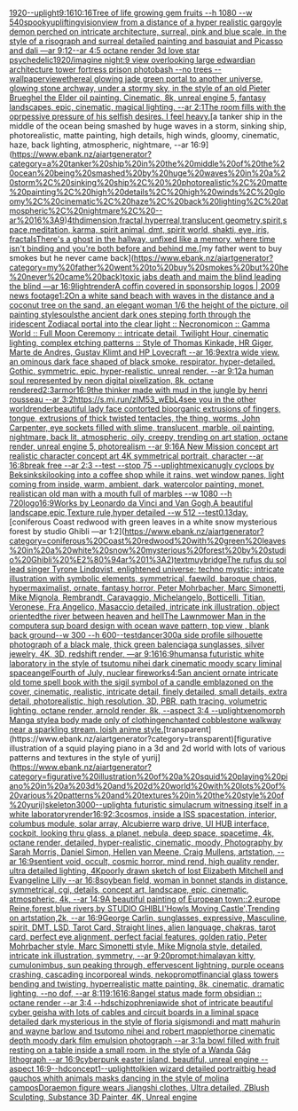 [1920](https://www.ebank.nz/aiartgenerator?category=1920)[--uplight](https://www.ebank.nz/aiartgenerator?category=--uplight)[9:16](https://www.ebank.nz/aiartgenerator?category=9%3A16)[10:16](https://www.ebank.nz/aiartgenerator?category=10%3A16)[Tree of life growing gem fruits --h 1080 --w 540](https://www.ebank.nz/aiartgenerator?category=Tree%20of%20life%20growing%20gem%20fruits%20--h%201080%20--w%20540)[spooky](https://www.ebank.nz/aiartgenerator?category=spooky)[uplifting](https://www.ebank.nz/aiartgenerator?category=uplifting)[vision](https://www.ebank.nz/aiartgenerator?category=vision)[view from a distance of a hyper realistic gargoyle demon perched on intricate architecture, surreal, pink and blue scale, in the style of a risograph and surreal detailed painting and basquiat and Picasso and dali —ar 9:12](https://www.ebank.nz/aiartgenerator?category=view%20from%20a%20distance%20of%20a%20hyper%20realistic%20gargoyle%20demon%20perched%20on%20intricate%20architecture%2C%20surreal%2C%20pink%20and%20blue%20scale%2C%20in%20the%20style%20of%20a%20risograph%20and%20surreal%20detailed%20painting%20and%20basquiat%20and%20Picasso%20and%20dali%20%E2%80%94ar%209%3A12)[--ar 4:5 octane render 3d love star psychedelic](https://www.ebank.nz/aiartgenerator?category=--ar%204%3A5%20octane%20render%203d%20love%20star%20psychedelic)[1920](https://www.ebank.nz/aiartgenerator?category=1920)[/imagine night:9 view overlooking large edwardian architecture tower fortress prison photobash --no trees --wallpaper](https://www.ebank.nz/aiartgenerator?category=/imagine%20night%3A9%20view%20overlooking%20large%20edwardian%20architecture%20tower%20fortress%20prison%20photobash%20--no%20trees%20--wallpaper)[view](https://www.ebank.nz/aiartgenerator?category=view)[ethereal glowing jade green portal to another universe, glowing stone archway, under a stormy sky, in the style of an old Pieter Brueghel the Elder oil painting. Cinematic, 8k, unreal engine 5, fantasy landscapes, epic, cinematic, magical lighting. --ar 2:1](https://www.ebank.nz/aiartgenerator?category=ethereal%20glowing%20jade%20green%20portal%20to%20another%20universe%2C%20glowing%20stone%20archway%2C%20under%20a%20stormy%20sky%2C%20in%20the%20style%20of%20an%20old%20Pieter%20Brueghel%20the%20Elder%20oil%20painting.%20Cinematic%2C%208k%2C%20unreal%20engine%205%2C%20fantasy%20landscapes%2C%20epic%2C%20cinematic%2C%20magical%20lighting.%20--ar%202%3A1)[The room fills with the oprpessive pressure of his selfish desires. I feel heavy.](https://www.ebank.nz/aiartgenerator?category=The%20room%20fills%20with%20the%20oprpessive%20pressure%20of%20his%20selfish%20desires.%20I%20feel%20heavy.)[a tanker ship in the middle of the ocean being smashed by huge waves in a storm, sinking ship,  photorealistic, matte painting, high details, high winds, gloomy, cinematic, haze, back lighting, atmospheric, nightmare, --ar 16:9](https://www.ebank.nz/aiartgenerator?category=a%20tanker%20ship%20in%20the%20middle%20of%20the%20ocean%20being%20smashed%20by%20huge%20waves%20in%20a%20storm%2C%20sinking%20ship%2C%20%20photorealistic%2C%20matte%20painting%2C%20high%20details%2C%20high%20winds%2C%20gloomy%2C%20cinematic%2C%20haze%2C%20back%20lighting%2C%20atmospheric%2C%20nightmare%2C%20--ar%2016%3A9)[4thdimension,fractal,hyperreal,translucent,geometry,spirit,space,meditation, karma, spirit animal, dmt, spirit world, shakti, eye, iris, fractals](https://www.ebank.nz/aiartgenerator?category=4thdimension%2Cfractal%2Chyperreal%2Ctranslucent%2Cgeometry%2Cspirit%2Cspace%2Cmeditation%2C%20karma%2C%20spirit%20animal%2C%20dmt%2C%20spirit%20world%2C%20shakti%2C%20eye%2C%20iris%2C%20fractals)[There's a ghost in the hallway, unfixed like a memory, where time isn't binding and you're both before and behind me.](https://www.ebank.nz/aiartgenerator?category=There%27s%20a%20ghost%20in%20the%20hallway%2C%20unfixed%20like%20a%20memory%2C%20where%20time%20isn%27t%20binding%20and%20you%27re%20both%20before%20and%20behind%20me.)[my father went to buy smokes but he never came back](https://www.ebank.nz/aiartgenerator?category=my%20father%20went%20to%20buy%20smokes%20but%20he%20never%20came%20back)[toxic jabs death and maim the blind leading the blind —ar 16:9](https://www.ebank.nz/aiartgenerator?category=toxic%20jabs%20death%20and%20maim%20the%20blind%20leading%20the%20blind%20%E2%80%94ar%2016%3A9)[light](https://www.ebank.nz/aiartgenerator?category=light)[render](https://www.ebank.nz/aiartgenerator?category=render)[A coffin covered in sponsorship logos | 2009 news footage](https://www.ebank.nz/aiartgenerator?category=A%20coffin%20covered%20in%20sponsorship%20logos%20%7C%202009%20news%20footage)[1:2](https://www.ebank.nz/aiartgenerator?category=1%3A2)[On a white sand beach with waves in the distance and a coconut tree on the sand, an elegant woman 1/6 the height of the picture, oil painting style](https://www.ebank.nz/aiartgenerator?category=On%20a%20white%20sand%20beach%20with%20waves%20in%20the%20distance%20and%20a%20coconut%20tree%20on%20the%20sand%2C%20an%20elegant%20woman%201/6%20the%20height%20of%20the%20picture%2C%20oil%20painting%20style)[souls](https://www.ebank.nz/aiartgenerator?category=souls)[the ancient dark ones steping forth through the iridescent Zodiacal portal into the clear light :: Necronomicon :: Gamma World :: Full Moon Ceremony :: intricate detail, Twilight Hour,  cinematic lighting, complex etching patterns :: Style of Thomas Kinkade, HR Giger, Marte de Andres, Gustav Klimt and HP Lovecraft  --ar 16:9](https://www.ebank.nz/aiartgenerator?category=the%20ancient%20dark%20ones%20steping%20forth%20through%20the%20iridescent%20Zodiacal%20portal%20into%20the%20clear%20light%20%3A%3A%20Necronomicon%20%3A%3A%20Gamma%20World%20%3A%3A%20Full%20Moon%20Ceremony%20%3A%3A%20intricate%20detail%2C%20Twilight%20Hour%2C%20%20cinematic%20lighting%2C%20complex%20etching%20patterns%20%3A%3A%20Style%20of%20Thomas%20Kinkade%2C%20HR%20Giger%2C%20Marte%20de%20Andres%2C%20Gustav%20Klimt%20and%20HP%20Lovecraft%20%20--ar%2016%3A9)[extra wide view. an ominous dark face shaped of black smoke. respirator. hyper-detailed. Gothic. symmetric. epic. hyper-realistic.  unreal render. --ar 9:12](https://www.ebank.nz/aiartgenerator?category=extra%20wide%20view.%20an%20ominous%20dark%20face%20shaped%20of%20black%20smoke.%20respirator.%20hyper-detailed.%20Gothic.%20symmetric.%20epic.%20hyper-realistic.%20%20unreal%20render.%20--ar%209%3A12)[a human soul represented by neon digital pixelization, 8k, octane rendered](https://www.ebank.nz/aiartgenerator?category=a%20human%20soul%20represented%20by%20neon%20digital%20pixelization%2C%208k%2C%20octane%20rendered)[2:3](https://www.ebank.nz/aiartgenerator?category=2%3A3)[armor](https://www.ebank.nz/aiartgenerator?category=armor)[16:9](https://www.ebank.nz/aiartgenerator?category=16%3A9)[the thinker made with mud in the jungle by henri rousseau --ar 3:2](https://www.ebank.nz/aiartgenerator?category=the%20thinker%20made%20with%20mud%20in%20the%20jungle%20by%20henri%20rousseau%20--ar%203%3A2)[<https://s.mj.run/zlM53_wEbL4>](https://www.ebank.nz/aiartgenerator?category=%3Chttps%3A//s.mj.run/zlM53_wEbL4%3E)[see you in the other world](https://www.ebank.nz/aiartgenerator?category=see%20you%20in%20the%20other%20world)[render](https://www.ebank.nz/aiartgenerator?category=render)[beautiful lady face contorted bioorganic extrusions of fingers, tongue, extrusions of thick twisted tentacles, the thing, worms, John Carpenter, eye sockets filled with slime, translucent, marble,  oil painting, nightmare, back lit, atmospheric, oily, creepy,  trending on art station, octane render, unreal engine 5, photorealism --ar 9:16](https://www.ebank.nz/aiartgenerator?category=beautiful%20lady%20face%20contorted%20bioorganic%20extrusions%20of%20fingers%2C%20tongue%2C%20extrusions%20of%20thick%20twisted%20tentacles%2C%20the%20thing%2C%20worms%2C%20John%20Carpenter%2C%20eye%20sockets%20filled%20with%20slime%2C%20translucent%2C%20marble%2C%20%20oil%20painting%2C%20nightmare%2C%20back%20lit%2C%20atmospheric%2C%20oily%2C%20creepy%2C%20%20trending%20on%20art%20station%2C%20octane%20render%2C%20unreal%20engine%205%2C%20photorealism%20--ar%209%3A16)[A New Mission concept art realistic character concept art 4K symmetrical portrait, character --ar 16:8](https://www.ebank.nz/aiartgenerator?category=A%20New%20Mission%20concept%20art%20realistic%20character%20concept%20art%204K%20symmetrical%20portrait%2C%20character%20--ar%2016%3A8)[break free --ar 2:3 --test --stop 75 --uplight](https://www.ebank.nz/aiartgenerator?category=break%20free%20--ar%202%3A3%20--test%20--stop%2075%20--uplight)[mexican](https://www.ebank.nz/aiartgenerator?category=mexican)[ugly cyclops by Beksinkski](https://www.ebank.nz/aiartgenerator?category=ugly%20cyclops%20by%20Beksinkski)[looking into a coffee shop while it rains, wet window panes, light coming from inside, warm, ambient, dark, watercolor painting, monet, realistic](https://www.ebank.nz/aiartgenerator?category=looking%20into%20a%20coffee%20shop%20while%20it%20rains%2C%20wet%20window%20panes%2C%20light%20coming%20from%20inside%2C%20warm%2C%20ambient%2C%20dark%2C%20watercolor%20painting%2C%20monet%2C%20realistic)[an old man with a mouth full of marbles --w 1080 --h 720](https://www.ebank.nz/aiartgenerator?category=an%20old%20man%20with%20a%20mouth%20full%20of%20marbles%20--w%201080%20--h%20720)[logo](https://www.ebank.nz/aiartgenerator?category=logo)[16:9](https://www.ebank.nz/aiartgenerator?category=16%3A9)[Works by Leonardo da Vinci and Van Gogh,A beautiful landscape,epic,Texture rule,hyper detailed --w 512 --test](https://www.ebank.nz/aiartgenerator?category=Works%20by%20Leonardo%20da%20Vinci%20and%20Van%20Gogh%2CA%20beautiful%20landscape%2Cepic%2CTexture%20rule%2Chyper%20detailed%20--w%20512%20--test)[0.13](https://www.ebank.nz/aiartgenerator?category=0.13)[day.](https://www.ebank.nz/aiartgenerator?category=day.)[coniferous Coast redwood with green leaves in a white snow mysterious forest by studio Ghibli —ar 1:2](https://www.ebank.nz/aiartgenerator?category=coniferous%20Coast%20redwood%20with%20green%20leaves%20in%20a%20white%20snow%20mysterious%20forest%20by%20studio%20Ghibli%20%E2%80%94ar%201%3A2)[text](https://www.ebank.nz/aiartgenerator?category=text)[muybridge](https://www.ebank.nz/aiartgenerator?category=muybridge)[The rufus du sol lead singer Tyrone Lindqvist, enlightened universe; techno mystic; intricate illustration with symbolic elements, symmetrical, faewild, baroque chaos, hypermaximalist, ornate, fantasy horror, Peter Mohrbacher, Marc Simonetti, Mike Mignola, Rembrandt, Caravaggio, Michelangelo, Botticelli, Titian, Veronese, Fra Angelico, Masaccio detailed, intricate ink illustration, object oriented](https://www.ebank.nz/aiartgenerator?category=The%20rufus%20du%20sol%20lead%20singer%20Tyrone%20Lindqvist%2C%20enlightened%20universe%3B%20techno%20mystic%3B%20intricate%20illustration%20with%20symbolic%20elements%2C%20symmetrical%2C%20faewild%2C%20baroque%20chaos%2C%20hypermaximalist%2C%20ornate%2C%20fantasy%20horror%2C%20Peter%20Mohrbacher%2C%20Marc%20Simonetti%2C%20Mike%20Mignola%2C%20Rembrandt%2C%20Caravaggio%2C%20Michelangelo%2C%20Botticelli%2C%20Titian%2C%20Veronese%2C%20Fra%20Angelico%2C%20Masaccio%20detailed%2C%20intricate%20ink%20illustration%2C%20object%20oriented)[the river between heaven and hell](https://www.ebank.nz/aiartgenerator?category=the%20river%20between%20heaven%20and%20hell)[The Lawnmower Man in the computer](https://www.ebank.nz/aiartgenerator?category=The%20Lawnmower%20Man%20in%20the%20computer)[a sup board design with ocean wave pattern, top view , blank back ground--w 300 --h 600](https://www.ebank.nz/aiartgenerator?category=a%20sup%20board%20design%20with%20ocean%20wave%20pattern%2C%20top%20view%20%2C%20blank%20back%20ground--w%20300%20--h%20600)[--test](https://www.ebank.nz/aiartgenerator?category=--test)[dancer](https://www.ebank.nz/aiartgenerator?category=dancer)[300](https://www.ebank.nz/aiartgenerator?category=300)[a side profile silhouette photograph of a black male, thick green balenciaga sunglasses, silver jewelry, 4K, 3D, redshift render, —ar 9:16](https://www.ebank.nz/aiartgenerator?category=a%20side%20profile%20silhouette%20photograph%20of%20a%20black%20male%2C%20thick%20green%20balenciaga%20sunglasses%2C%20silver%20jewelry%2C%204K%2C%203D%2C%20redshift%20render%2C%20%E2%80%94ar%209%3A16)[16:9](https://www.ebank.nz/aiartgenerator?category=16%3A9)[humans](https://www.ebank.nz/aiartgenerator?category=humans)[a futuristic white laboratory in the style of tsutomu nihei dark cinematic moody scary liminal space](https://www.ebank.nz/aiartgenerator?category=a%20futuristic%20white%20laboratory%20in%20the%20style%20of%20tsutomu%20nihei%20dark%20cinematic%20moody%20scary%20liminal%20space)[angel](https://www.ebank.nz/aiartgenerator?category=angel)[Fourth of July, nuclear fireworks](https://www.ebank.nz/aiartgenerator?category=Fourth%20of%20July%2C%20nuclear%20fireworks)[4:5](https://www.ebank.nz/aiartgenerator?category=4%3A5)[an ancient ornate intricate old tome spell book with the sigil symbol of a candle emblazoned on the cover, cinematic, realistic, intricate detail, finely detailed, small details, extra detail, photorealistic, high resolution, 3D, PBR, path tracing, volumetric lighting, octane render, arnold render, 8k, --aspect 3:4 --uplight](https://www.ebank.nz/aiartgenerator?category=an%20ancient%20ornate%20intricate%20old%20tome%20spell%20book%20with%20the%20sigil%20symbol%20of%20a%20candle%20emblazoned%20on%20the%20cover%2C%20cinematic%2C%20realistic%2C%20intricate%20detail%2C%20finely%20detailed%2C%20small%20details%2C%20extra%20detail%2C%20photorealistic%2C%20high%20resolution%2C%203D%2C%20PBR%2C%20path%20tracing%2C%20volumetric%20lighting%2C%20octane%20render%2C%20arnold%20render%2C%208k%2C%20--aspect%203%3A4%20--uplight)[xenomorph Manga style](https://www.ebank.nz/aiartgenerator?category=xenomorph%20Manga%20style)[a body made only of clothing](https://www.ebank.nz/aiartgenerator?category=a%20body%20made%20only%20of%20clothing)[enchanted cobblestone walkway near a sparkling stream. loish anime style.](https://www.ebank.nz/aiartgenerator?category=enchanted%20cobblestone%20walkway%20near%20a%20sparkling%20stream.%20loish%20anime%20style.)[transparent](https://www.ebank.nz/aiartgenerator?category=transparent)[figurative illustration of a squid playing piano in a 3d and 2d world with lots of various patterns and textures in the style of yurij](https://www.ebank.nz/aiartgenerator?category=figurative%20illustration%20of%20a%20squid%20playing%20piano%20in%20a%203d%20and%202d%20world%20with%20lots%20of%20various%20patterns%20and%20textures%20in%20the%20style%20of%20yurij)[skeleton](https://www.ebank.nz/aiartgenerator?category=skeleton)[3000](https://www.ebank.nz/aiartgenerator?category=3000)[--uplight](https://www.ebank.nz/aiartgenerator?category=--uplight)[a futuristic simulacrum witnessing itself in a white laboratory](https://www.ebank.nz/aiartgenerator?category=a%20futuristic%20simulacrum%20witnessing%20itself%20in%20a%20white%20laboratory)[render](https://www.ebank.nz/aiartgenerator?category=render)[16:9](https://www.ebank.nz/aiartgenerator?category=16%3A9)[2:3](https://www.ebank.nz/aiartgenerator?category=2%3A3)[cosmos, inside a ISS spacestation, interior, columbus module, solar array, Alcubierre warp drive, UI HUB interface, cockpit, looking thru glass, a planet, nebula, deep space, spacetime, 4k, octane render, detailed, hyper-realistic, cinematic, moody, Photography by Sarah Morris, Daniel Simon, Hellen van Meene, Craig Mullens, artstation, --ar 16:9](https://www.ebank.nz/aiartgenerator?category=cosmos%2C%20inside%20a%20ISS%20spacestation%2C%20interior%2C%20columbus%20module%2C%20solar%20array%2C%20Alcubierre%20warp%20drive%2C%20UI%20HUB%20interface%2C%20cockpit%2C%20looking%20thru%20glass%2C%20a%20planet%2C%20nebula%2C%20deep%20space%2C%20spacetime%2C%204k%2C%20octane%20render%2C%20detailed%2C%20hyper-realistic%2C%20cinematic%2C%20moody%2C%20Photography%20by%20Sarah%20Morris%2C%20Daniel%20Simon%2C%20Hellen%20van%20Meene%2C%20Craig%20Mullens%2C%20artstation%2C%20--ar%2016%3A9)[sentient void, occult, cosmic horror, mind rend, high quality render, ultra detailed lighting, 4K](https://www.ebank.nz/aiartgenerator?category=sentient%20void%2C%20occult%2C%20cosmic%20horror%2C%20mind%20rend%2C%20high%20quality%20render%2C%20ultra%20detailed%20lighting%2C%204K)[poorly drawn sketch of lost Elizabeth Mitchell and Evangeline Lilly --ar 16:8](https://www.ebank.nz/aiartgenerator?category=poorly%20drawn%20sketch%20of%20lost%20Elizabeth%20Mitchell%20and%20Evangeline%20Lilly%20--ar%2016%3A8)[soybean field, woman in bonnet stands in distance, symmetrical, cgi, details, concept art, landscape, epic, cinematic, atmospheric, 4k, --ar 14:9](https://www.ebank.nz/aiartgenerator?category=soybean%20field%2C%20woman%20in%20bonnet%20stands%20in%20distance%2C%20symmetrical%2C%20cgi%2C%20details%2C%20concept%20art%2C%20landscape%2C%20epic%2C%20cinematic%2C%20atmospheric%2C%204k%2C%20--ar%2014%3A9)[A beautiful painting of European town::2,europe Reine,forest,blue rivers,by STUDIO GHIBLI'Howls Moving Castle',Trending on artstation,2k, --ar 16:9](https://www.ebank.nz/aiartgenerator?category=A%20beautiful%20painting%20of%20European%20town%3A%3A2%2Ceurope%20Reine%2Cforest%2Cblue%20rivers%2Cby%20STUDIO%20GHIBLI%27Howls%20Moving%20Castle%27%2CTrending%20on%20artstation%2C2k%2C%20--ar%2016%3A9)[George Carlin, sunglasses, expressive, Masculine, spirit, DMT, LSD, Tarot Card, Straight lines, alien language, chakras, tarot card, perfect eye alignment, perfect facial features, golden ratio, Peter Mohrbacher style, Marc Simonetti style, Mike Mignola style, detailed, intricate ink illustration, symmetry, --ar 9:20](https://www.ebank.nz/aiartgenerator?category=George%20Carlin%2C%20sunglasses%2C%20expressive%2C%20Masculine%2C%20spirit%2C%20DMT%2C%20LSD%2C%20Tarot%20Card%2C%20Straight%20lines%2C%20alien%20language%2C%20chakras%2C%20tarot%20card%2C%20perfect%20eye%20alignment%2C%20perfect%20facial%20features%2C%20golden%20ratio%2C%20Peter%20Mohrbacher%20style%2C%20Marc%20Simonetti%20style%2C%20Mike%20Mignola%20style%2C%20detailed%2C%20intricate%20ink%20illustration%2C%20symmetry%2C%20--ar%209%3A20)[prompt:himalayan kitty, cumulonimbus, sun peaking through, effervescent lightning, purple oceans crashing, cascading incorporeal winds, nekoprompt](https://www.ebank.nz/aiartgenerator?category=prompt%3Ahimalayan%20kitty%2C%20cumulonimbus%2C%20sun%20peaking%20through%2C%20effervescent%20lightning%2C%20purple%20oceans%20crashing%2C%20cascading%20incorporeal%20winds%2C%20nekoprompt)[financial glass towers bending and twisting, hyperrealistic matte painting, 8k, cinematic, dramatic lighting, --no dof, --ar 8:11](https://www.ebank.nz/aiartgenerator?category=financial%20glass%20towers%20bending%20and%20twisting%2C%20hyperrealistic%20matte%20painting%2C%208k%2C%20cinematic%2C%20dramatic%20lighting%2C%20--no%20dof%2C%20--ar%208%3A11)[9:16](https://www.ebank.nz/aiartgenerator?category=9%3A16)[16:8](https://www.ebank.nz/aiartgenerator?category=16%3A8)[angel status made form obsidian :: octane render --ar 3:4 --hd](https://www.ebank.nz/aiartgenerator?category=angel%20status%20made%20form%20obsidian%20%3A%3A%20octane%20render%20--ar%203%3A4%20--hd)[schizophrenia](https://www.ebank.nz/aiartgenerator?category=schizophrenia)[wide shot of intricate beautiful cyber geisha with lots of cables and circuit boards in a liminal space detailed dark mysterious in the style of floria sigismondi and matt mahurin and wayne barlow and tsutomo nihei and robert mapplethorpe cinematic depth moody dark film emulsion photograph --ar 3:1](https://www.ebank.nz/aiartgenerator?category=wide%20shot%20of%20intricate%20beautiful%20cyber%20geisha%20with%20lots%20of%20cables%20and%20circuit%20boards%20in%20a%20liminal%20space%20detailed%20dark%20mysterious%20in%20the%20style%20of%20floria%20sigismondi%20and%20matt%20mahurin%20and%20wayne%20barlow%20and%20tsutomo%20nihei%20and%20robert%20mapplethorpe%20cinematic%20depth%20moody%20dark%20film%20emulsion%20photograph%20--ar%203%3A1)[a bowl filled with fruit resting on a table inside a small room, in the style of a Wanda Gág lithograph --ar 16:9](https://www.ebank.nz/aiartgenerator?category=a%20bowl%20filled%20with%20fruit%20resting%20on%20a%20table%20inside%20a%20small%20room%2C%20in%20the%20style%20of%20a%20Wanda%20G%C3%A1g%20lithograph%20--ar%2016%3A9)[cyberpunk easter island, beautiful, unreal engine  --aspect 16:9](https://www.ebank.nz/aiartgenerator?category=cyberpunk%20easter%20island%2C%20beautiful%2C%20unreal%20engine%20%20--aspect%2016%3A9)[--hd](https://www.ebank.nz/aiartgenerator?category=--hd)[concept](https://www.ebank.nz/aiartgenerator?category=concept)[1](https://www.ebank.nz/aiartgenerator?category=1)[--uplight](https://www.ebank.nz/aiartgenerator?category=--uplight)[tolkien wizard detailed portrait](https://www.ebank.nz/aiartgenerator?category=tolkien%20wizard%20detailed%20portrait)[big head gauchos whith animals masks dancing in the style of molina campos](https://www.ebank.nz/aiartgenerator?category=big%20head%20gauchos%20whith%20animals%20masks%20dancing%20in%20the%20style%20of%20molina%20campos)[Doraemon figure wears Jiangshi clothes, Ultra detailed, ZBlush Sculpting, Substance 3D Painter, 4K, Unreal engine](https://www.ebank.nz/aiartgenerator?category=Doraemon%20figure%20wears%20Jiangshi%20clothes%2C%20Ultra%20detailed%2C%20ZBlush%20Sculpting%2C%20Substance%203D%20Painter%2C%204K%2C%20Unreal%20engine)